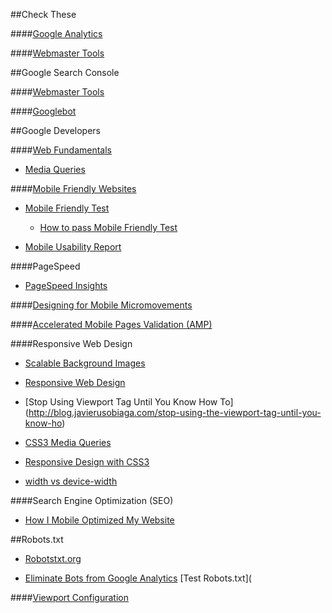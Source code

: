 ##Check These

####[Google Analytics](https://analytics.google.com/analytics/web/#home/a6806719w13096526p13762519/)

####[Webmaster Tools](https://www.google.com/webmasters/tools/home?hl=en&authuser=0)

##Google Search Console

####[Webmaster Tools](https://www.google.com/webmasters/tools/home?hl=en&authuser=0)

####[Googlebot](https://support.google.com/webmasters/answer/182072)

##Google Developers

####[Web Fundamentals](https://developers.google.com/web/fundamentals/)

- [Media Queries](http://www.w3.org/TR/css3-mediaqueries/)

####[Mobile Friendly Websites](https://developers.google.com/webmasters/mobile-sites/)

- [Mobile Friendly Test](https://www.google.com/webmasters/tools/mobile-friendly/?url=www.foreverfamilyfoundation.org)

  - [How to pass Mobile Friendly Test](http://shallowsky.com/blog/tech/web/google-mobile-friendly.html)

- [Mobile Usability Report](https://support.google.com/webmasters/answer/6101188?hl=en)

####PageSpeed
- [PageSpeed Insights](https://developers.google.com/speed/pagespeed/insights/)

####[Designing for Mobile Micromovements](https://www.thinkwithgoogle.com/topics/designing-for-mobile-micro-moments.html)

####[Accelerated Mobile Pages Validation (AMP)](https://www.ampproject.org/docs/guides/validate.html)

####Responsive Web Design

- [Scalable Background Images](http://www.sitepoint.com/video-scalable-backgrounds-css/)

- [Responsive Web Design](http://alistapart.com/article/responsive-web-design)  

- [Stop Using Viewport Tag Until You Know How To] (http://blog.javierusobiaga.com/stop-using-the-viewport-tag-until-you-know-ho)

- [CSS3 Media Queries](http://webdesignerwall.com/tutorials/css3-media-queries)
- [Responsive Design with CSS3](http://webdesignerwall.com/tutorials/responsive-design-with-css3-media-queries)

- [width vs device-width](http://www.sitepoint.com/media-queries-width-vs-device-width/)

####Search Engine Optimization (SEO)  

- [How I Mobile Optimized My Website](https://blog.hartleybrody.com/how-i-mobile-optimized-my-website-in-5-minutes/)

##Robots.txt

- [Robotstxt.org](http://www.robotstxt.org/db.html)

- [Eliminate Bots from Google Analytics](http://www.lunametrics.com/blog/2015/04/01/eliminating-bot-traffic-from-google-analytics-once-and-for-all/)
[Test Robots.txt](

####[Viewport Configuration](https://developers.google.com/speed/docs/insights/ConfigureViewport#overview)

